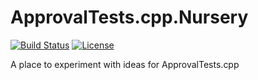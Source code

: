 # ApprovalTests.cpp.Nursery

[![Build Status](https://travis-ci.com/claremacrae/ApprovalTests.cpp.Nursery.svg?branch=master)](https://travis-ci.com/claremacrae/ApprovalTests.cpp.Nursery) [![License](https://img.shields.io/badge/License-Apache%202.0-blue.svg)](https://opensource.org/licenses/Apache-2.0)

A place to experiment with ideas for ApprovalTests.cpp

